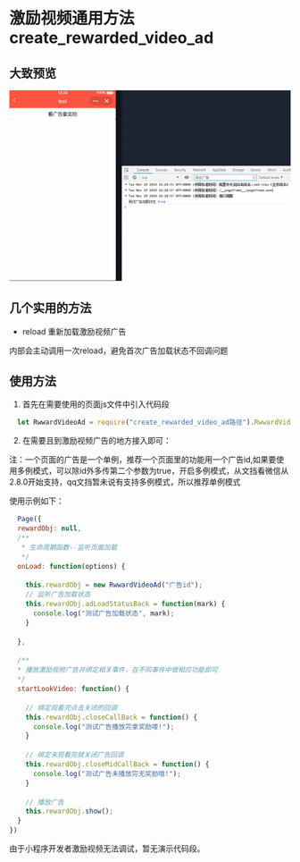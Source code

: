 # 激励视频通用方法create_rewarded_video_ad

## 大致预览
![create_rewarded_video_ad动图](/assets/create_rewarded_video_ad.gif)

 ## 几个实用的方法

* reload 重新加载激励视频广告

内部会主动调用一次reload，避免首次广告加载状态不回调问题

## 使用方法

1. 首先在需要使用的页面js文件中引入代码段
```js
  let RwwardVideoAd = require("create_rewarded_video_ad路径").RwwardVideoAd;;
```

2. 在需要且到激励视频广告的地方接入即可：

  注：一个页面的广告是一个单例，推荐一个页面里的功能用一个广告id,如果要使用多例模式，可以除id外多传第二个参数为true，开启多例模式，从文挡看微信从2.8.0开始支持，qq文挡暂未说有支持多例模式，所以推荐单例模式
    
  使用示例如下：
``` js
  Page({
  rewardObj: null,
  /**
   * 生命周期函数--监听页面加载
   */
  onLoad: function(options) {

    this.rewardObj = new RwwardVideoAd("广告id");
    // 监听广告加载状态
    this.rewardObj.adLoadStatusBack = function(mark) {
      console.log("测试广告加载状态", mark);
    }

  },

  /**
  * 播放激励视频广告并绑定相关事件，在不同事件中做相应功能即可
  */
  startLookVideo: function() {

    // 绑定观看完点击关闭的回调
    this.rewardObj.closeCallBack = function() {
      console.log("测试广告播放完拿奖励喽!");
    }

    // 绑定未观看完就关闭广告回调
    this.rewardObj.closeMidCallBack = function() {
      console.log("测试广告未播放完无奖励哦!");
    }

    // 播放广告
    this.rewardObj.show();
  }
})

```

由于小程序开发者激励视频无法调试，暂无演示代码段。
